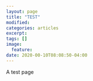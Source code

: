```yaml
---
layout: page
title: "TEST"
modified:
categories: articles
excerpt:
tags: []
image:
  feature:
date: 2020-00-10T08:08:50-04:00
---
```


A test page